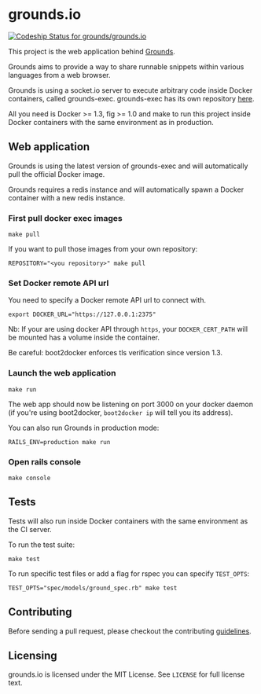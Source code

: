 # grounds.io
[ ![Codeship Status for grounds/grounds.io](https://codeship.io/projects/ad989680-2460-0132-1117-12e55c6fdf6c/status)](https://codeship.io/projects/36826)

This project is the web application behind [Grounds](http://beta.42grounds.io).

Grounds aims to provide a way to share runnable snippets within various languages from a web browser.

Grounds is using a socket.io server to execute arbitrary code inside Docker containers, called grounds-exec.
grounds-exec has its own repository [here](https://github.com/grounds/grounds-exec).

All you need is Docker >= 1.3, fig >= 1.0 and make to run this project inside
Docker containers with the same environment as in production.

## Web application

Grounds is using the latest version of grounds-exec and will automatically
pull the official Docker image.

Grounds requires a redis instance and will automatically spawn a Docker
container with a new redis instance.

### First pull docker exec images

    make pull
    
If you want to pull those images from your own repository:
    
    REPOSITORY="<you repository>" make pull

### Set Docker remote API url

You need to specify a Docker remote API url to connect with.

    export DOCKER_URL="https://127.0.0.1:2375"

Nb: If your are using docker API through `https`, your `DOCKER_CERT_PATH` will be
mounted has a volume inside the container.

Be careful: boot2docker enforces tls verification since version 1.3.

### Launch the web application

    make run

The web app should now be listening on port 3000 on your docker daemon (if you're 
using boot2docker, `boot2docker ip` will tell you its address).

You can also run Grounds in production mode:

    RAILS_ENV=production make run

### Open rails console

    make console

## Tests

Tests will also run inside Docker containers with the same environment
as the CI server.

To run the test suite:

    make test

To run specific test files or add a flag for rspec you can specify `TEST_OPTS`:
    
    TEST_OPTS="spec/models/ground_spec.rb" make test

## Contributing

Before sending a pull request, please checkout the contributing
[guidelines](CONTRIBUTING.md).

## Licensing

grounds.io is licensed under the MIT License. See `LICENSE` for full license
text.
